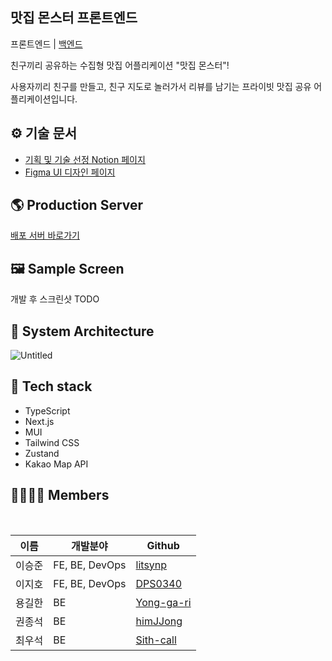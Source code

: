 ## 맛집 몬스터 프론트엔드

프론트엔드 | [백엔드](https://github.com/techeer-f5/jmt-monster-backend)

친구끼리 공유하는 수집형 맛집 어플리케이션 "맛집 몬스터"!

사용자끼리 친구를 만들고, 친구 지도로 놀러가서 리뷰를 남기는 프라이빗 맛집 공유 어플리케이션입니다.

## ⚙️ 기술 문서

- [기획 및 기술 선정 Notion 페이지](https://techeer.notion.site/acc30a106a0444629e1868dfab11a92c)
- [Figma UI 디자인 페이지](https://www.figma.com/file/yVVsXwdnC2YO5CGBB4WmrI/%EB%A7%9B%EC%A7%91-%EB%AA%AC%EC%8A%A4%ED%84%B0-UI-%EB%94%94%EC%9E%90%EC%9D%B8?node-id=4213%3A1335)

## **🌎 Production Server**

[배포 서버 바로가기](https://jmtmonster.com)

## **🖼️ Sample Screen**

개발 후 스크린샷 TODO

## **🏢 System Architecture**

![Untitled](https://user-images.githubusercontent.com/32592965/166239012-edd37fb1-5202-4337-bbba-53dd8a5ee8ea.png)

## **🔧 Tech stack**

* TypeScript
* Next.js
* MUI
* Tailwind CSS
* Zustand
* Kakao Map API

[//]: # (<br>)

[//]: # ()

[//]: # (| 분류                           | 기술                                                                                                                                                                                                                                                                                                                                                                  |)

[//]: # (| :----------------------------- | :-------------------------------------------------------------------------------------------------------------------------------------------------------------------------------------------------------------------------------------------------------------------------------------------------------------------------------------------------------------------- |)

[//]: # (| CI/CD                          | ![GithubActions]&#40;https://img.shields.io/badge/GithubActions-black?logo=GithubActions&#41; ![AmazonAWS]&#40;https://img.shields.io/badge/AmazonAWS-orange?logo=AmazonAWS&#41;                                                                                                                                                                                                      |)

[//]: # (| 개발환경                       | ![Docker]&#40;https://img.shields.io/badge/Docker-2496ED?logo=Docker&#41;                                                                                                                                                                                                                                                                                                     |)

[//]: # (| [Frontend]&#40;frontend/README.md&#41; | ![react]&#40;https://img.shields.io/badge/react-gray?logo=react&#41; ![expo]&#40;https://img.shields.io/badge/Expo-000020.svg?&logo=Expo&logoColor=white"&#41; ![typescript]&#40;https://img.shields.io/badge/typescript-white?logo=typescript&#41;![Redux]&#40;https://img.shields.io/badge/Redux-764ABC?logo=Redux&#41; ![Redux-Saga]&#40;https://img.shields.io/badge/Redux-Saga-gray?logo=Redux-Saga&#41; |)

[//]: # (| [Backend]&#40;backend/README.md&#41;   | ![Django]&#40;https://img.shields.io/badge/Django-green?logo=Django&#41; ![FastAPI]&#40;https://img.shields.io/badge/FastAPI-green?logo=FastAPI&#41; ![SQLite]&#40;https://img.shields.io/badge/SQLite-003B57?logo=SQLite&#41; ![Gunicorn]&#40;https://img.shields.io/badge/gunicorn-green?logo=gunicorn&#41; ![Swagger]&#40;https://img.shields.io/badge/swagger-gray?logo=swagger&#41;                      |)

[//]: # (| DB                             | ![SQLite]&#40;https://img.shields.io/badge/SQLite-003B57?logo=SQLite&#41;                                                                                                                                                                                                                                                                                                     |)

[//]: # (| Test                           | ![Jest]&#40;https://img.shields.io/badge/Jest-C21325?logo=Jest&#41; ![Hypothesis]&#40;https://img.shields.io/badge/Hypothesis-BD1C2B?logo=Hypothesis&#41; ![Pytest]&#40;https://img.shields.io/badge/Pytest-0A9EDC?logo=Pytest&#41;                                                                                                                                                           |)

[//]: # ()

[//]: # (<br>)

## **👨‍👨‍👧‍👦 Members**

<br>

| 이름  | 개발분야           | Github                                      |
|-----|----------------|---------------------------------------------|
| 이승준 | FE, BE, DevOps | [litsynp](https://github.com/litsynp)       |
| 이지호 | FE, BE, DevOps     | [DPS0340](https://github.com/DPS0340)       |
| 용길한 | BE             | [Yong-ga-ri](https://github.com/Yong-ga-ri) |
| 권종석 | BE             | [himJJong](https://github.com/himJJong)     |
| 최우석 | BE             | [Sith-call](https://github.com/Sith-call)   |
